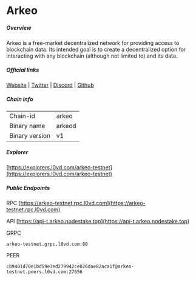 # Arkeo


##### Overview
Arkeo is a free-market decentralized network for providing access to blockchain data. Its intended goal is to create a decentralized option for interacting with any blockchain (although not limited to) and its data.


##### Official links
[Website](https://arkeo.network/) | [Twitter](https://twitter.com/arkeonetwork) | [Discord](https://discord.gg/BfEHpm6uFc) | [Github](https://github.com/arkeonetwork)

##### Chain info

|  |  |
| ------ | ------ |
| Chain-id | arkeo |
| Binary name | arkeod |
| Binary version | v1 |

##### Explorer
[https://explorers.l0vd.com/arkeo-testnet](https://explorers.l0vd.com/arkeo-testnet)

##### Public Endpoints
RPC
[https://arkeo-testnet.rpc.l0vd.com](https://arkeo-testnet.rpc.l0vd.com)

API
[https://api-t.arkeo.nodestake.top](https://api-t.arkeo.nodestake.top)

GRPC
```
arkeo-testnet.grpc.l0vd.com:80
```

PEER
```
cb9401d70e1bd59e3ed279942ce026dae82aca1f@arkeo-testnet.peers.l0vd.com:27656
```